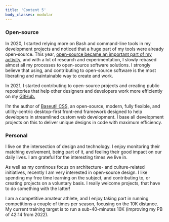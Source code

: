 ```yaml
---
title: 'Content 5'
body_classes: modular
---
```


### Open-source
In 2020, I started relying more on Bash and command-line tools in my development projects and noticed that a huge part of my tools were already open-source. This year, [open-source became an important part of my activity,](/blog/introducing-an-open-source-creative-software-ecosystem-for-professional-graphic-design-on-linux-part-1) and with a lot of research and experimentation, I slowly rebased almost all my processes to open-source software solutions. I strongly believe that using, and contributing to open-source software is the most liberating and maintainable way to create and work.

In 2021, I started contributing to open-source projects and creating public repositories that help other designers and developers work more efficiently on my [GitHub.](https://github.com/martonlente)

I’m the author of [Baseutil CSS,](https://github.com/martonlente/baseutil-css) an open-source, modern, fully flexible, and utility-centric desktop-first front-end framework designed to help developers in streamlined custom web development. I base all development projects on this to deliver unique designs in code with maximum efficiency.

### Personal
I live on the intersection of design and technology. I enjoy monitoring their matching evolvement, being part of it, and feeling their good impact on our daily lives. I am grateful for the interesting times we live in.

As well as my continous focus on architecture- and culture-related initiatives, recently I am very interested in open-source design. I like spending my free time learning on the subject, and contributing to, or creating projects on a voluntary basis. I really welcome projects, that have to do something with the latter!

I am a competitive amateur athlete, and I enjoy taking part in running competitions a couple of times per season, focusing on the 10K distance. My current training target is to run a sub-40-minutes 10K (improving my PB of 42:14 from 2022).
